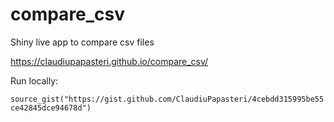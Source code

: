 # compare_csv

Shiny live app to compare csv files

<https://claudiupapasteri.github.io/compare_csv/>

Run locally:

`source_gist("https://gist.github.com/ClaudiuPapasteri/4cebdd315995be55ce42845dce94678d")`
